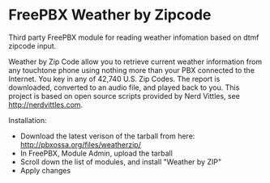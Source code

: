 FreePBX Weather by Zipcode
==========================

Third party FreePBX module for reading weather infomation based on dtmf zipcode input.

Weather by Zip Code allow you to retrieve current weather information from any touchtone phone using nothing more than your PBX connected to the Internet. You key in any of 42,740 U.S. Zip Codes. The report is downloaded, converted to an audio file, and played back to you. This project is based on open source scripts provided by Nerd Vittles, see http://nerdvittles.com.

Installation:
* Download the latest verison of the tarball from here: http://pbxossa.org/files/weatherzip/
* In FreePBX, Module Admin, upload the tarball
* Scroll down the list of modules, and install "Weather by ZIP"
* Apply changes